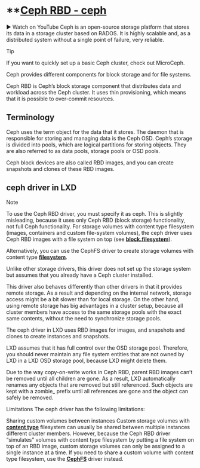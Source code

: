 # **[Ceph RBD - ceph](https://documentation.ubuntu.com/lxd/stable-5.0/reference/storage_ceph/)

▶
Watch on YouTube
Ceph is an open-source storage platform that stores its data in a storage cluster based on RADOS. It is highly scalable and, as a distributed system without a single point of failure, very reliable.

Tip

If you want to quickly set up a basic Ceph cluster, check out MicroCeph.

Ceph provides different components for block storage and for file systems.

Ceph RBD is Ceph’s block storage component that distributes data and workload across the Ceph cluster. It uses thin provisioning, which means that it is possible to over-commit resources.

## Terminology

Ceph uses the term object for the data that it stores. The daemon that is responsible for storing and managing data is the Ceph OSD. Ceph’s storage is divided into pools, which are logical partitions for storing objects. They are also referred to as data pools, storage pools or OSD pools.

Ceph block devices are also called RBD images, and you can create snapshots and clones of these RBD images.

## ceph driver in LXD

Note

To use the Ceph RBD driver, you must specify it as ceph. This is slightly misleading, because it uses only Ceph RBD (block storage) functionality, not full Ceph functionality. For storage volumes with content type filesystem (images, containers and custom file-system volumes), the ceph driver uses Ceph RBD images with a file system on top (see **[block.filesystem](https://documentation.ubuntu.com/lxd/stable-5.0/reference/storage_ceph/#storage-ceph-vol-config)**).

Alternatively, you can use the CephFS driver to create storage volumes with content type **[filesystem](https://documentation.ubuntu.com/lxd/stable-5.0/reference/storage_cephfs/#storage-cephfs)**.

Unlike other storage drivers, this driver does not set up the storage system but assumes that you already have a Ceph cluster installed.

This driver also behaves differently than other drivers in that it provides remote storage. As a result and depending on the internal network, storage access might be a bit slower than for local storage. On the other hand, using remote storage has big advantages in a cluster setup, because all cluster members have access to the same storage pools with the exact same contents, without the need to synchronize storage pools.

The ceph driver in LXD uses RBD images for images, and snapshots and clones to create instances and snapshots.

LXD assumes that it has full control over the OSD storage pool. Therefore, you should never maintain any file system entities that are not owned by LXD in a LXD OSD storage pool, because LXD might delete them.

Due to the way copy-on-write works in Ceph RBD, parent RBD images can’t be removed until all children are gone. As a result, LXD automatically renames any objects that are removed but still referenced. Such objects are kept with a zombie_ prefix until all references are gone and the object can safely be removed.

Limitations
The ceph driver has the following limitations:

Sharing custom volumes between instances
Custom storage volumes with **[content type](https://documentation.ubuntu.com/lxd/stable-5.0/explanation/storage/#storage-content-types)** filesystem can usually be shared between multiple instances different cluster members. However, because the Ceph RBD driver “simulates” volumes with content type filesystem by putting a file system on top of an RBD image, custom storage volumes can only be assigned to a single instance at a time. If you need to share a custom volume with content type filesystem, use the **[CephFS](https://documentation.ubuntu.com/lxd/stable-5.0/reference/storage_cephfs/#storage-cephfs)** driver instead.
